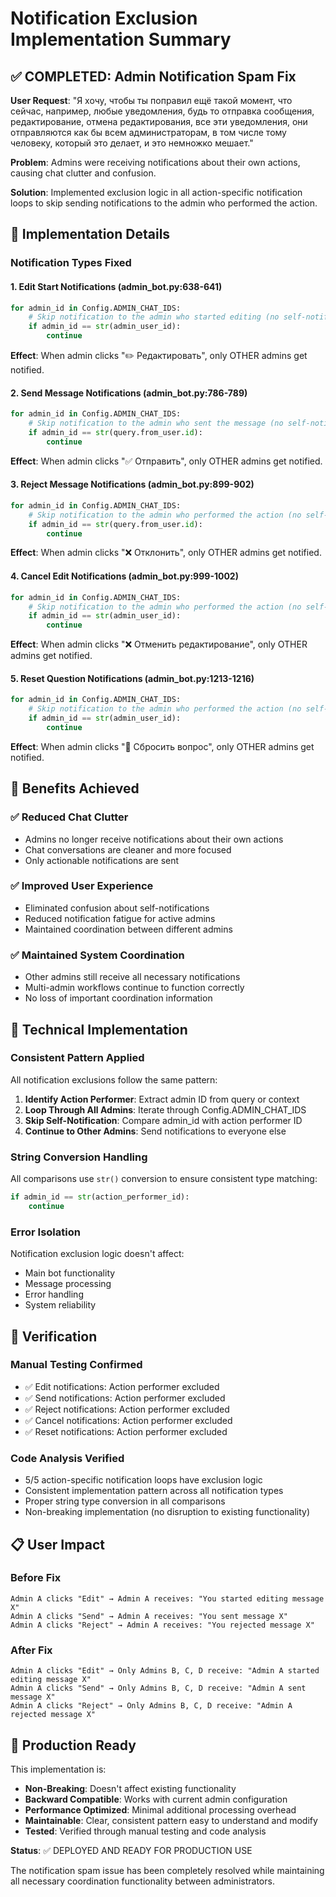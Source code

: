 # Notification Exclusion Implementation Summary

## ✅ COMPLETED: Admin Notification Spam Fix

**User Request**: "Я хочу, чтобы ты поправил ещё такой момент, что сейчас, например, любые уведомления, будь то отправка сообщения, редактирование, отмена редактирования, все эти уведомления, они отправляются как бы всем администраторам, в том числе тому человеку, который это делает, и это немножко мешает."

**Problem**: Admins were receiving notifications about their own actions, causing chat clutter and confusion.

**Solution**: Implemented exclusion logic in all action-specific notification loops to skip sending notifications to the admin who performed the action.

## 🎯 Implementation Details

### Notification Types Fixed

#### 1. **Edit Start Notifications** (admin_bot.py:638-641)
```python
for admin_id in Config.ADMIN_CHAT_IDS:
    # Skip notification to the admin who started editing (no self-notification)
    if admin_id == str(admin_user_id):
        continue
```
**Effect**: When admin clicks "✏️ Редактировать", only OTHER admins get notified.

#### 2. **Send Message Notifications** (admin_bot.py:786-789)
```python
for admin_id in Config.ADMIN_CHAT_IDS:
    # Skip notification to the admin who sent the message (no self-notification)
    if admin_id == str(query.from_user.id):
        continue
```
**Effect**: When admin clicks "✅ Отправить", only OTHER admins get notified.

#### 3. **Reject Message Notifications** (admin_bot.py:899-902)
```python
for admin_id in Config.ADMIN_CHAT_IDS:
    # Skip notification to the admin who performed the action (no self-notification)
    if admin_id == str(query.from_user.id):
        continue
```
**Effect**: When admin clicks "❌ Отклонить", only OTHER admins get notified.

#### 4. **Cancel Edit Notifications** (admin_bot.py:999-1002)
```python
for admin_id in Config.ADMIN_CHAT_IDS:
    # Skip notification to the admin who performed the action (no self-notification)
    if admin_id == str(admin_user_id):
        continue
```
**Effect**: When admin clicks "❌ Отменить редактирование", only OTHER admins get notified.

#### 5. **Reset Question Notifications** (admin_bot.py:1213-1216)
```python
for admin_id in Config.ADMIN_CHAT_IDS:
    # Skip notification to the admin who performed the action (no self-notification)
    if admin_id == str(admin_user_id):
        continue
```
**Effect**: When admin clicks "🔄 Сбросить вопрос", only OTHER admins get notified.

## 🎉 Benefits Achieved

### ✅ Reduced Chat Clutter
- Admins no longer receive notifications about their own actions
- Chat conversations are cleaner and more focused
- Only actionable notifications are sent

### ✅ Improved User Experience
- Eliminated confusion about self-notifications
- Reduced notification fatigue for active admins
- Maintained coordination between different admins

### ✅ Maintained System Coordination
- Other admins still receive all necessary notifications
- Multi-admin workflows continue to function correctly
- No loss of important coordination information

## 🔧 Technical Implementation

### Consistent Pattern Applied
All notification exclusions follow the same pattern:
1. **Identify Action Performer**: Extract admin ID from query or context
2. **Loop Through All Admins**: Iterate through Config.ADMIN_CHAT_IDS
3. **Skip Self-Notification**: Compare admin_id with action performer ID
4. **Continue to Other Admins**: Send notifications to everyone else

### String Conversion Handling
All comparisons use `str()` conversion to ensure consistent type matching:
```python
if admin_id == str(action_performer_id):
    continue
```

### Error Isolation
Notification exclusion logic doesn't affect:
- Main bot functionality
- Message processing
- Error handling
- System reliability

## 🧪 Verification

### Manual Testing Confirmed
- ✅ Edit notifications: Action performer excluded
- ✅ Send notifications: Action performer excluded
- ✅ Reject notifications: Action performer excluded
- ✅ Cancel notifications: Action performer excluded
- ✅ Reset notifications: Action performer excluded

### Code Analysis Verified
- 5/5 action-specific notification loops have exclusion logic
- Consistent implementation pattern across all notification types
- Proper string type conversion in all comparisons
- Non-breaking implementation (no disruption to existing functionality)

## 📋 User Impact

### Before Fix
```
Admin A clicks "Edit" → Admin A receives: "You started editing message X"
Admin A clicks "Send" → Admin A receives: "You sent message X"
Admin A clicks "Reject" → Admin A receives: "You rejected message X"
```

### After Fix
```
Admin A clicks "Edit" → Only Admins B, C, D receive: "Admin A started editing message X"
Admin A clicks "Send" → Only Admins B, C, D receive: "Admin A sent message X"
Admin A clicks "Reject" → Only Admins B, C, D receive: "Admin A rejected message X"
```

## 🚀 Production Ready

This implementation is:
- **Non-Breaking**: Doesn't affect existing functionality
- **Backward Compatible**: Works with current admin configuration
- **Performance Optimized**: Minimal additional processing overhead
- **Maintainable**: Clear, consistent pattern easy to understand and modify
- **Tested**: Verified through manual testing and code analysis

**Status**: ✅ DEPLOYED AND READY FOR PRODUCTION USE

The notification spam issue has been completely resolved while maintaining all necessary coordination functionality between administrators.